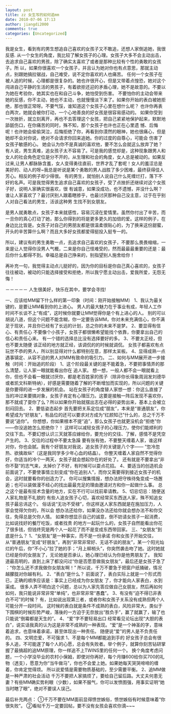```yaml
---
layout: post
title: zz 女生写的如何追mm
date: 2010-07-06 17:13
author: jiangdi2000
comments: true
categories: [Uncategorized]
---
```

我是女生，看到有的男生想追自己喜欢的女孩子又不敢追，还想人家倒追她，我很反感.
从一个女生的角度，我比较了解女孩子的心理。女孩子大多不会主动出击，去追求自己喜欢的男孩，除了确实太喜欢了或者是那种比较有个性的勇敢的女孩子。所 以，如果你很喜欢一个女孩子，并且认为她对你也有点意思，那就主动点，别跟她搞拉锯战，自己难受，说不定你喜欢的人也痛苦。
任何一个女孩子在被人追的时候，心理都是很复杂的。她也许很开心，但是又带着点惶恐，她对这个闯进自己平静的生活的男孩子，有着欲拒还迎的矛盾心理，她不是故意的。不要以为她在考验你，她其实也在和自己斗争，她怕受到伤害。
不要怕你的主动会带来她的反感，你不主动，她也不主动，也就慢慢淡下来了。如果你开始的表白被她拒绝，那也很正常呀。不要气馁，谁知道这个女孩子心里在想什么呢？
也许你再表白两次，她就会被你打动，一个心地善良的好女孩是很容易感动的。
如果你受到一次挫折，就立刻离开，再也不去答理这个女孩，把自己紧紧地保护起来，默默地舔舐伤口，在你痛苦的同时，殊不知，那个女孩子也许也正在心里遗 憾、后悔呢！也许她会偷偷哭泣，后悔拒绝了你，再看到你漠然的眼神，她也很痛心，但是她却不会对你说，绝对不会请求你回来追她。你的过度的自尊心，可能会 伤害了女孩子敏感的心。
她会认为你不是真诚的喜欢他，要不怎么会就这么放弃了她？
有人说，男生真难，追女孩子太不容易了。可是我的感觉却是，这种现象跟男人和女人的社会角色定位是分不开的，从生理和社会的角度，女人总是被动的。如果反 过来,让男人都脉脉含羞，女人变得勇往直前，世界才乱了套呢！女人的羞涩总是美好的、动人的呀~我总是听说是某个勇敢的男人战胜了多少困难，最终获得佳人 芳心。相反的例子却少得很。
有的男生，就怕别人说自己什么死缠烂打，落下不好的名声。可是我觉得男生追求自己喜欢的女孩子，受了点挫折还继续对这个女孩子好，说明人家确实很喜欢，很 有诚意，如果没成功，也不遗憾，并没什么啊？谁让人家喜欢了？最讨厌别人跟着瞎掺乎，也最讨厌那种自己没主意，过于在乎别人对自己看法的男生，活该这种男 生找不到女朋友。

是男人就勇敢点，女孩子本来就感性，容易沉浸在爱情里。虽然你付出了辛苦，而一旦你的真心打动了她，那么你得到的将是更多更久的加倍的爱。这样的例子，在 身边比比皆是。女孩子对自己的男朋友都是很温柔很贴心的，为了换来这份甜蜜，开头的辛苦算什么啊？而且大多好女孩都爱得挺投入挺专一的。

所以，建议有的男生勇敢一点，去追求自己喜欢的女孩子，不要那么畏畏缩缩，一来是让人觉得你没男人气概，二来是你自己怪难受的，然而最最最重要的还是：最后你什么都得不到。幸福总是自己挣来的，别指望别人施舍给你！

再补充一句，我觉得主动点儿挺好的，因为你的目标是你自己真心喜欢的，女孩子往往被动，被动的只能选择接受和拒绝，所以我宁愿主动出击，爱我所爱，无怨无悔！

－－－－－ 人生很美好，快乐在其中，要学会寻找!

一、应该给MM留下什么样的第一印象（时间：刚开始接触MM）
1、我认为最关键的，是要让MM看到你的上进心。
男人的最大魅力在于事业有成，年轻人工作时间不长谈不上“有成”，这时候你就要让MM觉得你是个有上进心的人。
别的可以胡说八道，但这个问题不能含糊，你一定要告诉MM，你对未来充满信心，你不满足于现状，并且你已经有了长远的计划，总之你的未来不是梦。
2、要显得有信心、有责任心
不要像个小孩子，女孩子都很懒希望能找个依靠，你要拿出自己的信心和责任心来。
有一个错的选择总比没有选择要好的多。
3、不要太正经，但也不要太随便
该正经的地方就正经，该调侃的的时候就调侃。
女孩子都喜欢有点玩世不恭的男人，所以别显得对什么都特别在意，那样太呆板。
4、显得成熟一点
遇事镇定、从容不迫的男人对MM有致命的吸引力。
二、如何与MM展开进一步接触（时间：开始追的阶段）
1、这个阶段最关键的是不能着急，不要把事情弄的那么清楚，让人家一眼就能看出你在 追人家。
想一想，一般人都不会一眼就看上你，但也不会看一眼就讨厌你，都是老百姓家的孩子（除非你长得象周润发刘德华或者凯文科斯特纳），好感是需要随着了解的不断增加而实现的，所以问题的关键是你要得的进一步发展的机会。
站在女孩子的角度替人家想一想：你这么直接了当的冲过来要搞对象，女孩子肯定有心理压力。这要是接触一阵后发现不喜欢你，那不就成了耍你了么？所以如果你开始就摆出志在必得的姿势出来，基本上会被立刻闷回去。
2、要低姿态起步
首先要把关系定位成“朋友”，本来是“普通朋友”，你希望成为“好朋友”，有品位的还可以要求对方成为“红颜知己”什么的，总之千万不要说“追你”。
你想想，你如果根本不提“追”，那么女孩子也就更没机会“拒绝”你——你没追她怎么拒绝你？！
这样可以减轻女孩子的心理压力，使你们能顺利的交往下去。不要幻想认识三天就答应嫁给你，要充分的交往、了解，感情不是凭空产生的。
3、交往的过程中不要太急躁
要有张有弛，不要整天缠着人家，谁这样对你，你也会腻。我有个好朋友对我说，追女孩子的关键是八个字—— “忽冷忽热、欲擒故纵”（这是我同学多少年心血的结晶）。
你整天缠着人家自然不觉得你好，你适当的冷个一两天，女孩子就会想起你在的好处了。
还有就是不要拿出“非你不娶”的志气来，太掉价了不好，有时候可以耍点花招。
4、要适当的创造机会
前面说了，不要使事情立刻变成“你在追别人”，而你又需要得到接近女孩子的机会，这时就要看你的创造力了。
你可以搜集情报，想办法把守株待兔变成一场邂逅；也可以装做漫不经心的找出最最充足的理由邀请对方和你一起做什么事。
总之这个是最有技术含量的地方，实在不行可以找前辈请教。
5、切忌切忌：随便送人家礼物是不礼貌的
有些人追女孩子心切，喜欢经常买东西送人家，殊不知追女孩子最忌讳这个。
俗话说“无功不受禄”，你这样送人家东西就是在施加压力，人家会觉得欠你的，所以会 想办法还给你，如果没办法还给你就会想办法不和你交往，免得总是欠你人情。
如果你想显示自己的诚意，倒不妨请女孩子一起消费，比如说找好的餐厅吃饭，或者找贵 的地方一起玩什么的，女孩子自然能看出你花了很多钱，但钱终究是两个人一起花了而不是变成东西带回家。
三、“女朋友”到底是什么？
1、“女朋友”是一种事实，而不是一份承诺
你和女孩子开始交往，从“普通朋友”变成“好朋友”，再到“非常非常好、无话不谈的朋友”，某一个阳光灿烂的午后，你“不小心”拉了她的手；“月上柳梢头”，你突然袭击吻了她。这时她就已经是你的女朋友了，无论她是否承认，她心理已经认为你是他男朋友了。
我知道最高明的，直到上床了都没问过“你是否愿意做我女朋友”，最后还是女孩子急了 ：“你怎么还不求我做你女朋友啊！”
所以说，千万不要急于把窗户纸捅破，情况越朦胧对你越有利。
2、“表白”是什么？
前面说了，表白实际上就是一个形式而已，正确的顺序应该是：事实上已经成为你女朋友 了，你才能向人家表白，水到渠成。 很多人弄不明白这个问题，总以为人家先答应做自己女朋友，然后再如何如何，我只能说非常非常“单纯”，也非常非常“愚蠢”。
3、有没有“迫不得已非表白不可”的时候？
有，比如说出现第三者，或者你和女孩子关系没有成熟但两个人可能分开一段时间。
这时候的表白就是条件不成熟的表白，风险非常大，类似于下围棋的时候形势严峻，落後的一方迫于无奈放出“胜负手”，赢了就赢了，输了也只能说“倒霉都是天生的”。
4、“爱”字不要轻易出口
经常看见论坛出现“大胆的表白”，说实话我真的认为这是非常不成熟的一种表现。“爱”是一个神圣的字，意味着追求，也意味着承诺，甚至体现出一种责任。
随便说“爱”的男人是不负责任的。
四、文明恋爱，不可强求
1、不是每个MM都能追到手的
好女孩子总会有很多人追，不可能遂了每个人的心愿，总会有失败者。举个例子，就算你刻苦钻研掌握了最搞超的追MM原理，你一样追不上TWINS里的任何一个。
换个角度考虑问题，一个小学没毕业的农村小保姆，即使对你再好，每个月赚600给你买700的礼物（透支），愿意为你“当牛做马”，你也不会爱上她。如果她每天哭哭啼啼的缠 着，你肯定觉得烦。
所以说爱情是需要物质基础的，至少需要平衡。
2、追MM做是一种严肃的社会活动
千万不要把人家搞烦了，要给自己留后路。大丈夫何患无妻？有些MM确实势利眼（少数），如果不服气，你可以发愤图强，用事实证明“她当时瞎了眼”，绝对不要误人误己。

最后补充两点：
①千万不要在MM面前显得愤世嫉俗，愤世嫉俗有时候意味着“你很失败”。
②看帖千万一定要回帖，要不没有女孩会喜欢你滴~~~
